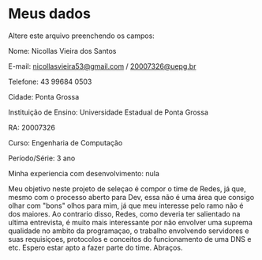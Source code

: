 # Meus dados

Altere este arquivo preenchendo os campos:

Nome: Nicollas Vieira dos Santos

E-mail: nicollasvieira53@gmail.com / 20007326@uepg.br

Telefone: 43 99684 0503

Cidade: Ponta Grossa 

Instituição de Ensino: Universidade Estadual de Ponta Grossa

RA: 20007326

Curso: Engenharia de Computação

Período/Série: 3 ano

Minha experiencia com desenvolvimento: nula

Meu objetivo neste projeto de seleçao é compor o time de Redes, já que, mesmo com o processo aberto para Dev, essa não é uma área que consigo olhar com "bons" olhos para mim, já que meu interesse pelo ramo não é dos maiores. Ao contrario disso, Redes, como deveria ter salientado na ultima entrevista, é muito mais interessante por não envolver uma suprema qualidade no ambito da programaçao, o trabalho envolvendo servidores e suas requisiçoes, protocolos e conceitos do funcionamento de uma DNS e etc. Espero estar apto a fazer parte do time. Abraços.

